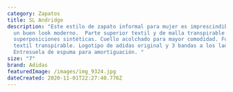 ```yaml
---
category: Zapatos
title: SL Andridge
description: "Este estilo de zapato informal para mujer es imprescindible para
  un buen look moderno.  Parte superior textil y de malla transpirable con
  superposiciones sintéticas. Cuello acolchado para mayor comodidad. Forro
  textil transpirable. Logotipo de adidas original y 3 bandas a los lados.
  Entresuela de espuma para amortiguación. "
size: "7"
brand: Adidas
featuredImage: /images/img_9324.jpg
dateCreated: 2020-11-01T22:27:40.776Z
---
```

